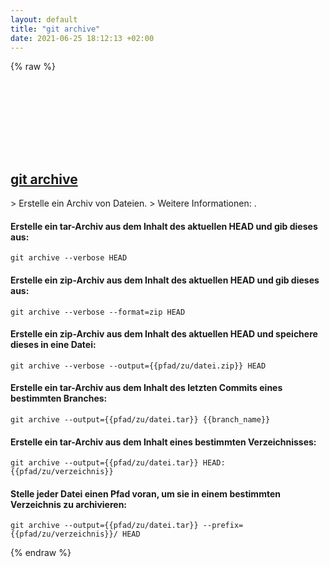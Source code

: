 ```yaml
---
layout: default
title: "git archive"
date: 2021-06-25 18:12:13 +02:00
---
```

{% raw %}
<h2 id="git-archive">
  <a href="/de/common/git-archive.html">git archive</a> <a href="#git-archive"><svg class="icon">
    <use href="/assets/images/unicode_sprite.svg#link" />
  </svg></a>
</h2>
> Erstelle ein Archiv von Dateien.
> Weitere Informationen: <https://git-scm.com/docs/git-archive>.

#### Erstelle ein tar-Archiv aus dem Inhalt des aktuellen HEAD und gib dieses aus:
```shell
git archive --verbose HEAD
```
#### Erstelle ein zip-Archiv aus dem Inhalt des aktuellen HEAD und gib dieses aus:
```shell
git archive --verbose --format=zip HEAD
```
#### Erstelle ein zip-Archiv aus dem Inhalt des aktuellen HEAD und speichere dieses in eine Datei:
```shell
git archive --verbose --output={{pfad/zu/datei.zip}} HEAD
```
#### Erstelle ein tar-Archiv aus dem Inhalt des letzten Commits eines bestimmten Branches:
```shell
git archive --output={{pfad/zu/datei.tar}} {{branch_name}}
```
#### Erstelle ein tar-Archiv aus dem Inhalt eines bestimmten Verzeichnisses:
```shell
git archive --output={{pfad/zu/datei.tar}} HEAD:{{pfad/zu/verzeichnis}}
```
#### Stelle jeder Datei einen Pfad voran, um sie in einem bestimmten Verzeichnis zu archivieren:
```shell
git archive --output={{pfad/zu/datei.tar}} --prefix={{pfad/zu/verzeichnis}}/ HEAD
```
{% endraw %}